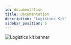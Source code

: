 ```yaml
---
id: documentation
title: Documentation
description: "Logistics Kit"
sidebar_position: 5
---
```


![Logistics kit banner](@site/static/img/kits/logistics/logistics-kit-logo.drawio.svg)
